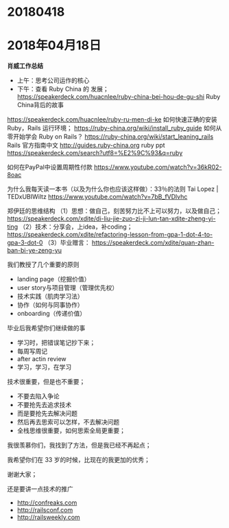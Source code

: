 # 20180418

# 2018年04月18日
**肖威工作总结**
- 上午：思考公司运作的核心
- 下午：查看 Ruby China 的 发展；
https://speakerdeck.com/huacnlee/ruby-china-bei-hou-de-gu-shi
Ruby China背后的故事

https://speakerdeck.com/huacnlee/ruby-ru-men-di-ke
如何快速正确的安装 Ruby，Rails 运行环境；
https://ruby-china.org/wiki/install_ruby_guide
如何从零开始学会 Ruby on Rails？
https://ruby-china.org/wiki/start_leaning_rails
Rails 官方指南中文
http://guides.ruby-china.org
ruby ppt
https://speakerdeck.com/search?utf8=%E2%9C%93&q=ruby

如何在PayPal中设置周期性付款
https://www.youtube.com/watch?v=36kR02-8oac


为什么我每天读一本书（以及为什么你也应该这样做）：33％的法则 Tai Lopez | TEDxUBIWiltz
https://www.youtube.com/watch?v=7bB_fVDlvhc


郑伊廷的思维结构
（1）思想：做自己，刻苦努力比不上可以努力，以及做自己；
https://speakerdeck.com/xdite/di-liu-jie-zuo-zi-ji-lun-tan-xdite-zheng-yi-ting
（2）技术：分享会，上idea，补coding；
https://speakerdeck.com/xdite/refactoring-lesson-from-gpa-1-dot-4-to-gpa-3-dot-0
（3）毕业赠言：
https://speakerdeck.com/xdite/quan-zhan-ban-bi-ye-zeng-yu

我们教授了几个重要的原则
- landing page（挖掘价值）
- user story与项目管理（管理优先权）
- 技术实践（肌肉学习法）
- 协作（如何与同事协作）
- onboarding（传递价值）

毕业后我希望你们继续做的事
- 学习时，把错误笔记抄下来；
- 每周写周记
- after actin review
- 学习，学习，在学习

技术很重要，但是也不重要；
- 不要去陷入争论
- 不要抢先去追求技术
- 而是要抢先去解决问题
- 然后再去思索可以怎样，不去解决问题
- 全栈思维很重要，如何思索全局更重要；

我很羡慕你们，我找到了方法，但是我已经不再起点；

我希望你们在 33 岁的时候，比现在的我更加的优秀；

谢谢大家；

还是要讲一点技术的推广
- http://confreaks.com
- http://railsconf.com
- http://railsweekly.com
